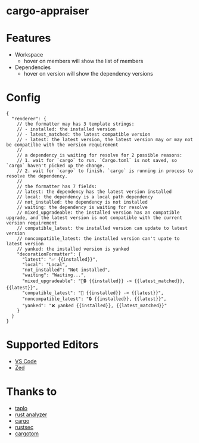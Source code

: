# cargo-appraiser

# Features

- Workspace
  - hover on members will show the list of members
- Dependencies
  - hover on version will show the dependency versions

# Config

```jsonc
{
  "renderer": {
    // the formatter may has 3 template strings:
    // - installed: the installed version
    // - latest_matched: the latest compatible version
    // - latest: the latest version, the latest version may or may not be compatilbe with the version requirement
    //
    // a dependency is waiting for resolve for 2 possible reasons:
    // 1. wait for `cargo` to run. `Cargo.toml` is not saved, so `cargo` haven't picked up the change.
    // 2. wait for `cargo` to finish. `cargo` is running in process to resolve the dependency.
    //
    // the formatter has 7 fields:
    // latest: the dependency has the latest version installed
    // local: the dependency is a local path dependency
    // not_installed: the dependency is not installed
    // waiting: the dependency is waiting for resolve
    // mixed_upgradeable: the installed version has an compatible upgrade, and the latest version is not compatible with the current version requirement
    // compatible_latest: the installed version can update to latest version
    // noncompatible_latest: the installed version can't upate to latest version
    // yanked: the installed version is yanked
    "decorationFormatter": {
      "latest": "✅ {{installed}}",
      "local": "Local",
      "not_installed": "Not installed",
      "waiting": "Waiting...",
      "mixed_upgradeable": "🚀🔒 {{installed}} -> {{latest_matched}},  {{latest}}",
      "compatible_latest": "🚀 {{installed}} -> {{latest}}",
      "noncompatible_latest": "🔒 {{installed}}, {{latest}}",
      "yanked": "❌ yanked {{installed}}, {{latest_matched}}"
    }
  }
}
```

# Supported Editors

- [VS Code](https://marketplace.visualstudio.com/items?itemName=washan.cargo-appraiser)
- [Zed](https://github.com/washanhanzi/zed-cargo-appraiser)

# Thanks to

- [taplo](https://github.com/tamasfe/taplo)
- [rust analyzer](https://github.com/rust-lang/rust-analyzer)
- [cargo](https://github.com/rust-lang/cargo)
- [rustsec](https://github.com/rustsec/rustsec)
- [cargotom](https://github.com/frederik-uni/cargotom)
